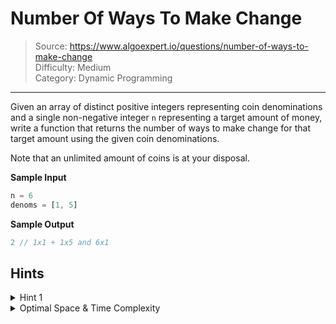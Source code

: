 # Number Of Ways To Make Change
> Source: https://www.algoexpert.io/questions/number-of-ways-to-make-change  
> Difficulty: Medium  
> Category: Dynamic Programming
---

Given an array of distinct positive integers representing coin denominations and 
a single non-negative integer `n` representing a target amount of money, write a 
function that returns the number of ways to make change for that target amount 
using the given coin denominations.

Note that an unlimited amount of coins is at your disposal.

**Sample Input**
```ts
n = 6
denoms = [1, 5]
```

**Sample Output**
```ts
2 // 1x1 + 1x5 and 6x1
```

## Hints

<details>
<summary>Hint 1</summary>
...
</details>

<details>
<summary>Optimal Space &amp; Time Complexity</summary>
O(??) time | O(??) space - where ?? is ...
</details>
